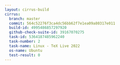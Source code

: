 ```yaml
---
layout: cirrus-build
cirrus:
  branch: master
  commit: 564c52276f3ca4dc56bb62f7e1ea09a80317e011
  build-id: 4995486857297920
  github-check-suite-id: 39167070275
  task-id: 5364187485962240
  task-number: 2
  task-name: Linux - TeX Live 2022
  os-name: Ubuntu
  test-result: 0
---
```

